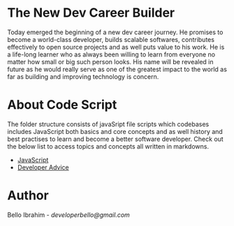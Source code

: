 # The New Dev Career Builder

Today emerged the beginning of a new dev career journey. He promises to become a world-class developer, builds scalable softwares, contributes effectively to open source projects and as well puts value to his work. He is a life-long learner who as always been willing to learn from everyone no matter how small or big such person looks. His name will be revealed in future as he would really serve as one of the greatest impact to the world as far as building and improving technology is concern.

# About Code Script

The folder structure consists of javaSript file scripts which codebases includes JavaScript both basics and core concepts and as well history and best practises to learn and become a better software developer. Check out the below list to access topics and concepts all written in markdowns.

- [JavaScript](https://github.com/developerbello/Livescript/blob/main/jsreviews.md)
- [Developer Advice](https://github.com/developerbello/Livescript/blob/main/devadvice.md)

# Author

Bello Ibrahim - _developerbello@gmail.com_
